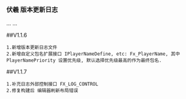 ### **伏羲** 版本更新日志

... ...

##V1.1.6

    1.新增版本更新日志文件
    2.新增自定义包名扩展接口 IPlayerNameDefine, etc: Fx_PlayerName, 其中PlayerNamePriority 设置优先级, 默认选择优先级最高的作为最终包名.

##V1.1.7

    1.补充日志外部控制接口 FX_LOG_CONTROL
    2.修复构建后 编辑器刷新布局错误